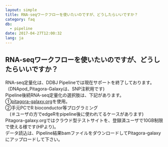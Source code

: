 ```yaml
---
layout: simple
title: RNA-seqワークフローを使いたいのですが、どうしたらいいですか？
category: faq
db:
  - pipeline
date: 2017-04-27T12:00:32
lang: ja
---
```


## RNA-seqワークフローを使いたいのですが、どうしたらいいですか？

<div>RNA-seq定量化は、DDBJ Pipelineでは現在サポートを終了しております。（DNApod_Pitagora-Galaxyは、SNP注釈用です)</div>
<div>Pipeline後続RNA-seq定量化の選択肢は、下記があります。</div>
<div>①<a href="http://www.pitagora-galaxy.org/">pitagora-galaxy.org</a>を使用。</div>
<div>②手元PCでR bioconductor等プログラミング</div>
<div>　(＃ユーザの方でedgeRをpipeline後に使われてるケースがあります)</div>
<div>Pitagora-galaxy.orgではクラウド型テストサイトを、登録済ユーザで10GB制限で使える様です(HPより)。</div>
<div>データ読込は、Pipeline結果bamファイルをダウンロードしてPitagora-galaxyにアップロードして下さい。</div>